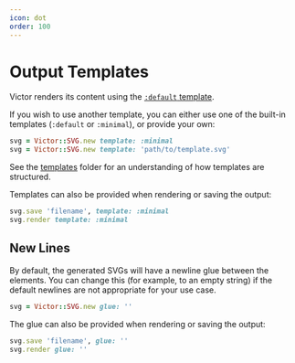 ```yaml
---
icon: dot
order: 100
---
```


# Output Templates

Victor renders its content using the [`:default` template][default-template].

If you wish to use another template, you can either use one of the built-in
templates (`:default` or `:minimal`), or provide your own:

```ruby
svg = Victor::SVG.new template: :minimal
svg = Victor::SVG.new template: 'path/to/template.svg'
```

See the [templates] folder for an understanding of how templates are 
structured.

Templates can also be provided when rendering or saving the output:

```ruby
svg.save 'filename', template: :minimal
svg.render template: :minimal
```

## New Lines

By default, the generated SVGs will have a newline glue between the elements.
You can change this (for example, to an empty string) if the default newlines
are not appropriate for your use case.

```ruby
svg = Victor::SVG.new glue: ''
```

The glue can also be provided when rendering or saving the output:

```ruby
svg.save 'filename', glue: ''
svg.render glue: ''
```

[default-template]: https://github.com/DannyBen/victor/blob/master/lib/victor/templates/default.svg?short_path=c28efa4
[templates]: https://github.com/DannyBen/victor/tree/master/lib/victor/templates

